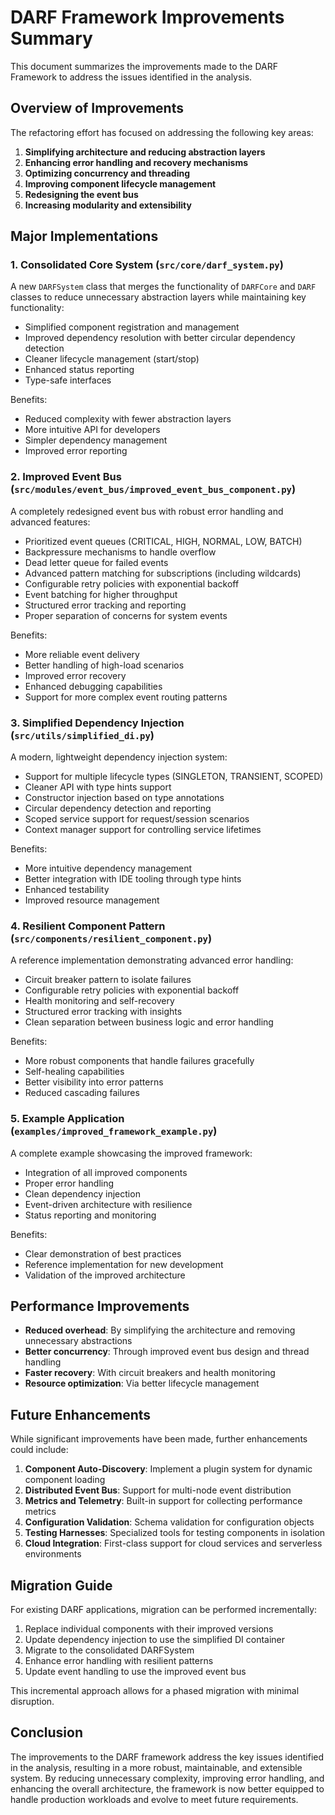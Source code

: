 # DARF Framework Improvements Summary

This document summarizes the improvements made to the DARF Framework to address the issues identified in the analysis.

## Overview of Improvements

The refactoring effort has focused on addressing the following key areas:

1. **Simplifying architecture and reducing abstraction layers**
2. **Enhancing error handling and recovery mechanisms** 
3. **Optimizing concurrency and threading**
4. **Improving component lifecycle management**
5. **Redesigning the event bus**
6. **Increasing modularity and extensibility**

## Major Implementations

### 1. Consolidated Core System (`src/core/darf_system.py`)

A new `DARFSystem` class that merges the functionality of `DARFCore` and `DARF` classes to reduce unnecessary abstraction layers while maintaining key functionality:

- Simplified component registration and management
- Improved dependency resolution with better circular dependency detection
- Cleaner lifecycle management (start/stop)
- Enhanced status reporting
- Type-safe interfaces

Benefits:
- Reduced complexity with fewer abstraction layers
- More intuitive API for developers
- Simpler dependency management
- Improved error reporting

### 2. Improved Event Bus (`src/modules/event_bus/improved_event_bus_component.py`)

A completely redesigned event bus with robust error handling and advanced features:

- Prioritized event queues (CRITICAL, HIGH, NORMAL, LOW, BATCH)
- Backpressure mechanisms to handle overflow
- Dead letter queue for failed events
- Advanced pattern matching for subscriptions (including wildcards)
- Configurable retry policies with exponential backoff
- Event batching for higher throughput
- Structured error tracking and reporting
- Proper separation of concerns for system events

Benefits:
- More reliable event delivery
- Better handling of high-load scenarios
- Improved error recovery
- Enhanced debugging capabilities
- Support for more complex event routing patterns

### 3. Simplified Dependency Injection (`src/utils/simplified_di.py`)

A modern, lightweight dependency injection system:

- Support for multiple lifecycle types (SINGLETON, TRANSIENT, SCOPED)
- Cleaner API with type hints support
- Constructor injection based on type annotations
- Circular dependency detection and reporting
- Scoped service support for request/session scenarios
- Context manager support for controlling service lifetimes

Benefits:
- More intuitive dependency management
- Better integration with IDE tooling through type hints
- Enhanced testability
- Improved resource management

### 4. Resilient Component Pattern (`src/components/resilient_component.py`)

A reference implementation demonstrating advanced error handling:

- Circuit breaker pattern to isolate failures
- Configurable retry policies with exponential backoff
- Health monitoring and self-recovery
- Structured error tracking with insights
- Clean separation between business logic and error handling

Benefits:
- More robust components that handle failures gracefully
- Self-healing capabilities
- Better visibility into error patterns
- Reduced cascading failures

### 5. Example Application (`examples/improved_framework_example.py`)

A complete example showcasing the improved framework:

- Integration of all improved components
- Proper error handling
- Clean dependency injection
- Event-driven architecture with resilience
- Status reporting and monitoring

Benefits:
- Clear demonstration of best practices
- Reference implementation for new development
- Validation of the improved architecture

## Performance Improvements

- **Reduced overhead**: By simplifying the architecture and removing unnecessary abstractions
- **Better concurrency**: Through improved event bus design and thread handling
- **Faster recovery**: With circuit breakers and health monitoring
- **Resource optimization**: Via better lifecycle management

## Future Enhancements

While significant improvements have been made, further enhancements could include:

1. **Component Auto-Discovery**: Implement a plugin system for dynamic component loading
2. **Distributed Event Bus**: Support for multi-node event distribution
3. **Metrics and Telemetry**: Built-in support for collecting performance metrics
4. **Configuration Validation**: Schema validation for configuration objects
5. **Testing Harnesses**: Specialized tools for testing components in isolation
6. **Cloud Integration**: First-class support for cloud services and serverless environments

## Migration Guide

For existing DARF applications, migration can be performed incrementally:

1. Replace individual components with their improved versions
2. Update dependency injection to use the simplified DI container
3. Migrate to the consolidated DARFSystem
4. Enhance error handling with resilient patterns
5. Update event handling to use the improved event bus

This incremental approach allows for a phased migration with minimal disruption.

## Conclusion

The improvements to the DARF framework address the key issues identified in the analysis, resulting in a more robust, maintainable, and extensible system. By reducing unnecessary complexity, improving error handling, and enhancing the overall architecture, the framework is now better equipped to handle production workloads and evolve to meet future requirements.
